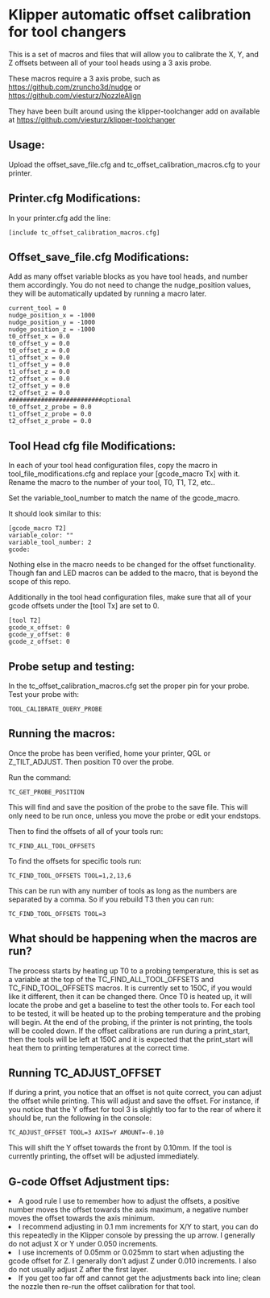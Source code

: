 # Klipper automatic offset calibration for tool changers  
This is a set of macros and files that will allow you to calibrate
the X, Y, and Z offsets between all of your tool heads using a 3 axis probe.  

These macros require a 3 axis probe, such as https://github.com/zruncho3d/nudge or https://github.com/viesturz/NozzleAlign

They have been built around using the klipper-toolchanger add on available at https://github.com/viesturz/klipper-toolchanger

## Usage:

Upload the offset_save_file.cfg and tc_offset_calibration_macros.cfg to your printer.

## Printer.cfg Modifications:
In your printer.cfg add the line:
```
[include tc_offset_calibration_macros.cfg]
```

## Offset_save_file.cfg Modifications:
Add as many offset variable blocks as you have tool heads, and number them accordingly. You do not need to change the nudge_position
values, they will be automatically updated by running a macro later.
```
current_tool = 0
nudge_position_x = -1000
nudge_position_y = -1000
nudge_position_z = -1000
t0_offset_x = 0.0
t0_offset_y = 0.0
t0_offset_z = 0.0
t1_offset_x = 0.0
t1_offset_y = 0.0
t1_offset_z = 0.0
t2_offset_x = 0.0
t2_offset_y = 0.0
t2_offset_z = 0.0
##########################optional
t0_offset_z_probe = 0.0
t1_offset_z_probe = 0.0
t2_offset_z_probe = 0.0
```

## Tool Head cfg file Modifications:
In each of your tool head configuration files, copy the macro in tool_file_modifications.cfg and replace your
[gcode_macro Tx] with it. Rename the macro to the number of your tool, T0, T1, T2, etc..

Set the variable_tool_number to match the name of the gcode_macro.

It should look similar to this:
```
[gcode_macro T2]
variable_color: ""
variable_tool_number: 2
gcode:
```

Nothing else in the macro needs to be changed for the offset functionality. Though fan and LED macros
can be added to the macro, that is beyond the scope of this repo.

Additionally in the tool head configuration files, make sure that all of your gcode offsets under 
the [tool Tx] are set to 0.
```
[tool T2]
gcode_x_offset: 0
gcode_y_offset: 0
gcode_z_offset: 0
```

## Probe setup and testing:
In the tc_offset_calibration_macros.cfg set the proper pin for your probe. Test your probe with:
```
TOOL_CALIBRATE_QUERY_PROBE
```

## Running the macros:
Once the probe has been verified, home your printer, QGL or Z_TILT_ADJUST. Then position T0 over the probe.

Run the command: 
```
TC_GET_PROBE_POSITION
```

This will find and save the position of the probe to the save file. This will only need to be run once, unless you move the
probe or edit your endstops.

Then to find the offsets of all of your tools run:
```
TC_FIND_ALL_TOOL_OFFSETS
```
To find the offsets for specific tools run:
```
TC_FIND_TOOL_OFFSETS TOOL=1,2,13,6
```
This can be run with any number of tools as long as the numbers are separated by a comma. So if you rebuild T3 then you can run:
```
TC_FIND_TOOL_OFFSETS TOOL=3
```

## What should be happening when the macros are run?
The process starts by heating up T0 to a probing temperature, this is set as a variable at the top of the TC_FIND_ALL_TOOL_OFFSETS
and TC_FIND_TOOL_OFFSETS macros. It is currently set to 150C, if you would like it different, then it can be changed there. Once
T0 is heated up, it will locate the probe and get a baseline to test the other tools to. For each tool to be tested, it will be heated
up to the probing temperature and the probing will begin. At the end of the probing, if the printer is not printing, the tools will be
cooled down. If the offset calibrations are run during a print_start, then the tools will be left at 150C and it is expected that the
print_start will heat them to printing temperatures at the correct time.

## Running TC_ADJUST_OFFSET
If during a print, you notice that an offset is not quite correct, you can adjust the offset while printing. This will adjust and save
the offset. For instance, if you notice that the Y offset for tool 3 is slightly too far to the rear of where it should be, run the
following in the console:
```
TC_ADJUST_OFFSET TOOL=3 AXIS=Y AMOUNT=-0.10
```
This will shift the Y offset towards the front by 0.10mm. If the tool is currently printing, the offset will be adjusted immediately.

## G-code Offset Adjustment tips:

<li>A good rule I use to remember how to adjust the offsets, a positive number moves the offset towards the axis maximum, a negative number
moves the offset towards the axis minimum.</li>
<li>I recommend adjusting in 0.1 mm increments for X/Y to start, you can do this repeatedly in the Klipper console by pressing the up arrow. I
generally do not adjust X or Y under 0.050 increments.</li>
<li>I use increments of 0.05mm or 0.025mm to start when adjusting the gcode offset for Z. I generally don't adjust Z under 0.010 increments. I
also do not usually adjust Z after the first layer.</li>
<li>If you get too far off and cannot get the adjustments back into line; clean the nozzle then re-run the offset calibration for that tool.</li>
